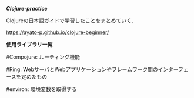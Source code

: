 ***Clojure-practice***

Clojureの日本語ガイドで学習したことをまとめていく．

https://ayato-p.github.io/clojure-beginner/

**使用ライブラリ一覧**

#Compojure: ルーティング機能

#Ring: WebサーバとWebアプリケーションやフレームワーク間のインターフェースを定めたもの

#environ: 環境変数を取得する


